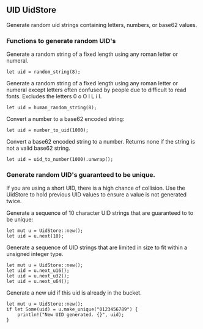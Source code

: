 ## UID UidStore

Generate random uid strings containing letters, numbers, or base62 values.

### Functions to generate random UID's

Generate a random string of a fixed length using any roman letter or numeral.

    let uid = random_string(8);

Generate a random string of a fixed length using any roman letter or numeral
except letters often confused by people due to difficult to read fonts.
Excludes the letters 0 o O l L i I.

    let uid = human_random_string(8);

Convert a number to a base62 encoded string:

    let uid = number_to_uid(1000);

Convert a base62 encoded string to a number. Returns none if the string is
not a valid base62 string.

    let uid = uid_to_number(1000).unwrap();

### Generate random UID's guaranteed to be unique.

If you are using a short UID, there is a high chance of collision. Use the
UidStore to hold previous UID values to ensure a value is not generated
twice.

Generate a sequence of 10 character UID strings that are guaranteed to
to be unique:

    let mut u = UidStore::new();
    let uid = u.next(10);

Generate a sequence of UID strings that are limited in size to fit
within a unsigned integer type.

    let mut u = UidStore::new();
    let uid = u.next_u16();
    let uid = u.next_u32();
    let uid = u.next_u64();

Generate a new uid if this uid is already in the bucket.

    let mut u = UidStore::new();
    if let Some(uid) = u.make_unique("0123456789") {
        println!("New UID generated. {}", uid);
    }
